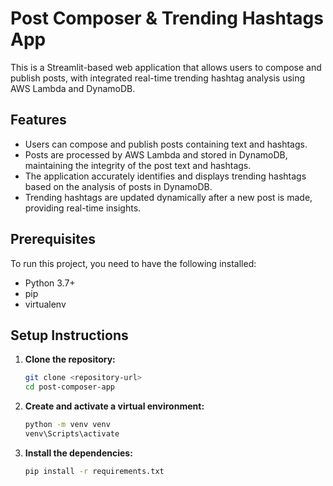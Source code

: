 # Post Composer & Trending Hashtags App

This is a Streamlit-based web application that allows users to compose and publish posts, with integrated real-time trending hashtag analysis using AWS Lambda and DynamoDB.

## Features

- Users can compose and publish posts containing text and hashtags.
- Posts are processed by AWS Lambda and stored in DynamoDB, maintaining the integrity of the post text and hashtags.
- The application accurately identifies and displays trending hashtags based on the analysis of posts in DynamoDB.
- Trending hashtags are updated dynamically after a new post is made, providing real-time insights.

## Prerequisites

To run this project, you need to have the following installed:

- Python 3.7+
- pip
- virtualenv

## Setup Instructions

1. **Clone the repository:**

   ```sh
   git clone <repository-url>
   cd post-composer-app

2. **Create and activate a virtual environment:**

   ```sh
   python -m venv venv
   venv\Scripts\activate

3. **Install the dependencies:**

   ```sh
   pip install -r requirements.txt

